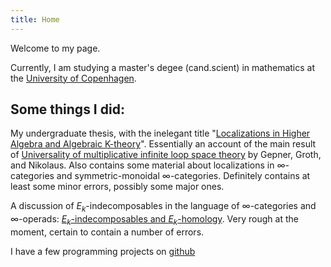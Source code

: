 ```yaml
---
title: Home
---
```


Welcome to my page.

Currently, I am studying a master's degee (cand.scient) in mathematics at the [University of Copenhagen](https://www.math.ku.dk/english).

## Some things I did:

My undergraduate thesis, with the inelegant title "[Localizations in Higher Algebra and Algebraic K-theory](pdfs/bach-projekt.pdf)".
Essentially an account of the main result of [Universality of multiplicative infinite loop space theory](https://arxiv.org/abs/1305.4550) by Gepner, Groth, and Nikolaus.
Also contains some material about localizations in $\infty$-categories and symmetric-monoidal $\infty$-categories.
Definitely contains at least some minor errors, possibly some major ones.

A discussion of $E_k$-indecomposables in the language of $\infty$-categories and $\infty$-operads:
[$E_k$-indecomposables and $E_k$-homology](pdfs/Ekroot.pdf).
Very rough at the moment, certain to contain a number of errors.

I have a few programming projects on [github](https://github.com/AyeGill)
